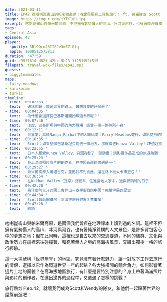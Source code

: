 ```yaml
---
date: 2021-03-11
title: EP42 從喀喇崑崙山到帕米爾高原：在世界屋脊上背包旅行！ ft. 豬豬隊友 Scott & Wendy
image: https://imgur.com/jYTY1oU.jpg
excerpt: 喀喇崑崙山與帕米爾高原，不但擁有氣勢懾人的高山、冰河與河谷，也有著純淨質樸的人文景色，是許多背包客心中的夢想之地；但這裡同時也是自古以來的交通要道，不同的族群、文化與政治勢力在這裡來往碰撞著，和宛若無人之境的高海拔風景，交織出獨樹一格的旅行經驗。這裡究竟擁有著什麼魅力，讓一對放下工作去旅行的情侶，選擇以它作為環遊世界一年的起點？旅行熱炒店ep.42，就讓我們成為Scott和Wendy的隊友，和他們一起踩著世界的屋簷前進吧！
tags:
- Central Asia
episode: 42
player:
  spotify: 3Bl9QrnJBIIFJe3mZZlGlq
  apple: 1000512573811
duration: '47:59'
guid: e99f7614-d82f-42bc-9b23-1f251592f515
filepath: travel-wok-files/ep42.mp3
guests:
- piggyteammates
maps:
- fairy-meadows
- karakoram
- turkic
timeline:
- time: '00:02:33 '
  text: ' 破冰問題：環遊世界的路上，最想放棄的時候是？'
- time: '00:04:35 '
  text: ' 為什麼會選擇從巴基斯坦開始環遊世界呢？'
- time: '00:07:46 '
  text: ' 印度、巴基斯坦與中國的角力戰場，感受一帶一路無所不在'
- time: '00:12:11 '
  text: ' 世界第九高峰Nanga Parbat下的人間仙境：Fairy Meadows健行，如影隨形的警察'
- time: '00:18:35 '
  text: ' Scott：如果整個巴基斯坦只能去一個地方，那就得去Hunza Valley！CP值超高的冰河健行Rakaposhi Base Camp'
- time: '00:22:55 '
  text: ' 日本人超愛Hunza Valley，只因為看了一部動畫？談影視作品造成的旅遊熱潮'
- time: '00:25:23 '
  text: ' 身上滿滿照片影片的創作者，在中國新疆的遭遇是⋯⋯'
- time: '00:29:27 '
  text: ' 帕米爾高原入境塔吉克，差點找不到彼此、還在路上被大卡車丟包？'
- time: '00:36:54 '
  text: ' 在Wakhan Valley（瓦罕）搭便車、住進當地人家中，過與世隔絕的日子'
- time: '00:42:20 '
  text: ' 為什麼阿富汗的國土會伸出一支手指戳向中國？強權爭霸的歷史'
- time: '00:44:34 '
  text: ' Scott醫師開講啦！高海拔旅行健康注意事項'
- time: '00:47:28 '
  text: ' 結語'
---
```


喀喇崑崙山與帕米爾高原，是兩個我們曾經在地理課本上讀到過的名詞。這裡不但擁有氣勢懾人的高山、冰河與河谷，也有著純淨質樸的人文景色，是許多背包客心中的夢想之地；但在此同時，這裡也是自古以來的交通要道，不同的族群、文化與政治勢力在這裡來往碰撞著，和宛若無人之境的高海拔風景，交織出獨樹一格的旅行經驗。

這一大塊號稱「世界屋脊」的地區，究竟擁有著什麼魅力，讓一對放下工作去旅行的情侶，選擇以它作為環遊世界一年的起點？各大強權間的競合角力，如何影響著這片土地的面貌？在高海拔地區旅行，有什麼是要特別注意的？身上帶著滿滿照片與影片的創作者，在進出邊界的過程中，又遭遇了怎樣的挑戰？

旅行熱炒店ep.42，就讓我們成為Scott和Wendy的隊友，和他們一起踩著世界的屋簷前進吧！

